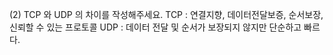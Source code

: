 (2) TCP 와 UDP 의 차이를 작성해주세요.
TCP : 연결지향, 데이터전달보증, 순서보장, 신뢰할 수 있는 프로토콜
UDP : 데이터 전달 및 순서가 보장되지 않지만 단순하고 빠르다.
